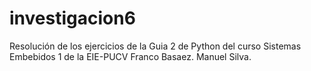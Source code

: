 # investigacion6
Resolución de los ejercicios de la Guia 2 de Python del curso Sistemas Embebidos 1 de la EIE-PUCV
Franco Basaez. Manuel Silva.
